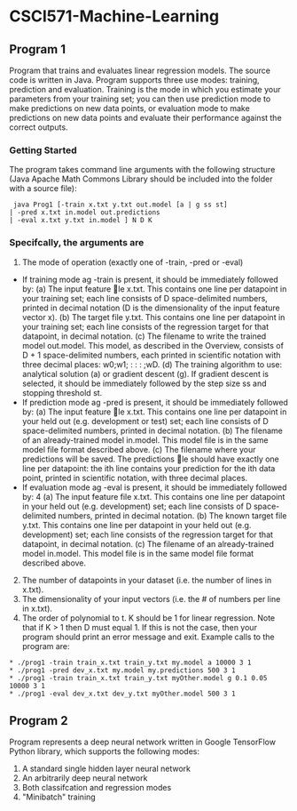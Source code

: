 # CSCI571-Machine-Learning


## Program 1

Program that trains and evaluates linear regression models. The source code is written in Java.
Program supports three use modes: training, prediction and evaluation. Training is the mode in which you estimate your
parameters from your training set; you can then use prediction mode to make predictions on new data points, or evaluation mode to make predictions on new data points and evaluate their performance against the correct outputs.

### Getting Started

The program takes command line arguments with the following structure (Java Apache Math Commons Library should be included into the folder with a source file):
```
 java Prog1 [-train x.txt y.txt out.model [a | g ss st]
| -pred x.txt in.model out.predictions
| -eval x.txt y.txt in.model ] N D K
```

### Specifcally, the arguments are
1. The mode of operation (exactly one of -train, -pred or -eval)
* If training mode 
ag -train is present, it should be immediately followed by:
(a) The input feature le x.txt. This contains one line per datapoint in your
training set; each line consists of D space-delimited numbers, printed in decimal
notation (D is the dimensionality of the input feature vector x).
(b) The target file y.txt. This contains one line per datapoint in your training
set; each line consists of the regression target for that datapoint, in decimal
notation.
(c) The filename to write the trained model out.model. This model, as described
in the Overview, consists of D + 1 space-delimited numbers, each printed in
scientific notation with three decimal places: w0;w1; : : : ;wD.
(d) The training algorithm to use: analytical solution (a) or gradient descent (g).
If gradient descent is selected, it should be immediately followed by the step
size ss and stopping threshold st.
* If prediction mode 
ag -pred is present, it should be immediately followed by:
(a) The input feature le x.txt. This contains one line per datapoint in your
held out (e.g. development or test) set; each line consists of D space-delimited
numbers, printed in decimal notation.
(b) The filename of an already-trained model in.model. This model file is in the
same model file format described above.
(c) The filename where your predictions will be saved. The predictions le should
have exactly one line per datapoint: the ith line contains your prediction for
the ith data point, printed in scientific notation, with three decimal places.
* If evaluation mode 
ag -eval is present, it should be immediately followed by:
4
(a) The input feature file x.txt. This contains one line per datapoint in your held
out (e.g. development) set; each line consists of D space-delimited numbers,
printed in decimal notation.
(b) The known target file y.txt. This contains one line per datapoint in your
held out (e.g. development) set; each line consists of the regression target for
that datapoint, in decimal notation.
(c) The filename of an already-trained model in.model. This model file is in the
same model file format described above.
2. The number of datapoints in your dataset (i.e. the number of lines in x.txt).
3. The dimensionality of your input vectors (i.e. the # of numbers per line in x.txt).
4. The order of polynomial to t. K should be 1 for linear regression.
Note that if K > 1 then D must equal 1. If this is not the case, then your program should
print an error message and exit.
Example calls to the program are:
```
* ./prog1 -train train_x.txt train_y.txt my.model a 10000 3 1
* ./prog1 -pred dev_x.txt my.model my.predictions 500 3 1
* ./prog1 -train train_x.txt train_y.txt myOther.model g 0.1 0.05 10000 3 1
* ./prog1 -eval dev_x.txt dev_y.txt myOther.model 500 3 1
```


## Program 2

Program represents a deep neural network written in Google TensorFlow Python library, which supports the following modes:
1. A standard single hidden layer neural network
2. An arbitrarily deep neural network
3. Both classifcation and regression modes
4. "Minibatch" training



